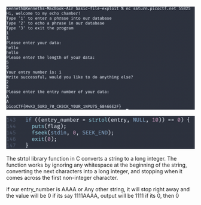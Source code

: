 ![alt text](screen.png)

![alt text](bug.png)

The strtol library function in C converts a string to a long integer. The function works by ignoring any whitespace at the beginning of the string, converting the next characters into a long integer, and stopping when it comes across the first non-integer character.

if our entry_number is AAAA or Any other string, it will stop right away and the value will be 0
if its say 1111AAAA, output will be 1111
if its 0, then 0
